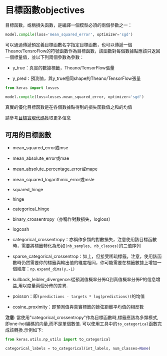 # 目標函數objectives

目標函數，或稱損失函數，是編譯一個模型必須的兩個參數之一：

```python
model.compile(loss='mean_squared_error', optimizer='sgd')
```

可以通過傳遞預定義目標函數名字指定目標函數，也可以傳遞一個Theano/TensroFlow的符號函數作為目標函數，該函數對每個數據點應該只返回一個標量值，並以下列兩個參數為參數：

* y_true：真實的數據標籤，Theano/TensorFlow張量

* y_pred：預測值，與y_true相同shape的Theano/TensorFlow張量
```python
from keras import losses

model.compile(loss=losses.mean_squared_error, optimizer='sgd')
```
真實的優化目標函數是在各個數據點得到的損失函數值之和的均值

請參考[目標實現代碼](https://github.com/fchollet/keras/blob/master/keras/objectives.py)獲取更多信息

## 可用的目標函數

* mean_squared_error或mse

* mean_absolute_error或mae

* mean_absolute_percentage_error或mape

* mean_squared_logarithmic_error或msle

* squared_hinge

* hinge

* categorical_hinge

* binary_crossentropy（亦稱作對數損失，logloss）

* logcosh

* categorical_crossentropy：亦稱作多類的對數損失，注意使用該目標函數時，需要將標籤轉化為形如```(nb_samples, nb_classes)```的二值序列

* sparse_categorical_crossentrop：如上，但接受稀疏標籤。注意，使用該函數時仍然需要你的標籤與輸出值的維度相同，你可能需要在標籤數據上增加一個維度：```np.expand_dims(y,-1)```

* kullback_leibler_divergence:從預測值概率分佈Q到真值概率分佈P的信息增益,用以度量兩個分佈的差異.

* poisson：即```(predictions - targets * log(predictions))```的均值

* cosine_proximity：即預測值與真實標籤的餘弦距離平均值的相反數


**注意**: 當使用"categorical_crossentropy"作為目標函數時,標籤應該為多類模式,即one-hot編碼的向量,而不是單個數值. 可以使用工具中的`to_categorical`函數完成該轉換.示例如下:
```python
from keras.utils.np_utils import to_categorical

categorical_labels = to_categorical(int_labels, num_classes=None)
```